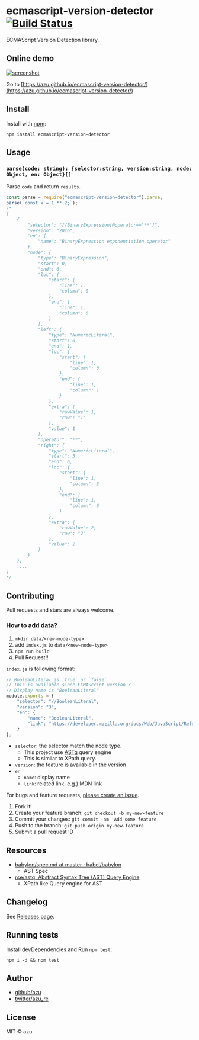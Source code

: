 # ecmascript-version-detector [![Build Status](https://travis-ci.org/azu/ecmascript-version-detector.svg?branch=master)](https://travis-ci.org/azu/ecmascript-version-detector)

ECMAScript Version Detection library.

## Online demo

[![screenshot](https://monosnap.com/file/4CdkSilOA0ueFNQT5ovbBzzZkwOLiU.png)](https://azu.github.io/ecmascript-version-detector/)

Go to [https://azu.github.io/ecmascript-version-detector/](https://azu.github.io/ecmascript-version-detector/)

## Install

Install with [npm](https://www.npmjs.com/):

    npm install ecmascript-version-detector

## Usage

### `parse(code: string): {selector:string, version:string, node: Object, en: Object}[]`

Parse `code` and return `results`.

```js
const parse = require("ecmascript-version-detector").parse;
parse(`const x = 1 ** 2;`);
/*
[
    {
        "selector": "//BinaryExpression[@operator=='**']",
        "version": "2016",
        "en": {
            "name": "BinaryExpression exponentiation operator"
        },
        "node": {
            "type": "BinaryExpression",
            "start": 0,
            "end": 6,
            "loc": {
                "start": {
                    "line": 1,
                    "column": 0
                },
                "end": {
                    "line": 1,
                    "column": 6
                }
            },
            "left": {
                "type": "NumericLiteral",
                "start": 0,
                "end": 1,
                "loc": {
                    "start": {
                        "line": 1,
                        "column": 0
                    },
                    "end": {
                        "line": 1,
                        "column": 1
                    }
                },
                "extra": {
                    "rawValue": 1,
                    "raw": "1"
                },
                "value": 1
            },
            "operator": "**",
            "right": {
                "type": "NumericLiteral",
                "start": 5,
                "end": 6,
                "loc": {
                    "start": {
                        "line": 1,
                        "column": 5
                    },
                    "end": {
                        "line": 1,
                        "column": 6
                    }
                },
                "extra": {
                    "rawValue": 2,
                    "raw": "2"
                },
                "value": 2
            }
        }
    },
    ....
]
*/
```


## Contributing

Pull requests and stars are always welcome.

### How to add [data](data/)?

1. `mkdir data/<new-node-type>`
2. add `index.js` to `data/<new-node-type>`
3. `npm run build`
4. Pull Request!!

`index.js` is following format:

```js
// BooleanLiteral is `true` or `false`
// This is available since ECMAScript version 3
// Display name is "BooleanLiteral"
module.exports = {
    "selector": "//BooleanLiteral",
    "version": "3",
    "en": {
        "name": "BooleanLiteral",
        "link": "https://developer.mozilla.org/docs/Web/JavaScript/Reference/Global_Objects/Boolean"
    }
};
```

- `selector`: the selector match the node type.
    - This project use [ASTq](https://github.com/rse/astq "ASTq") query engine
    - This is similar to XPath query.
- `version`: the feature is available in the version
- `en`
    - `name`: display name
    - `link`: related link. e.g.) MDN link

For bugs and feature requests, [please create an issue](https://github.com/azu/ecmascript-version-detector/issues).

1. Fork it!
2. Create your feature branch: `git checkout -b my-new-feature`
3. Commit your changes: `git commit -am 'Add some feature'`
4. Push to the branch: `git push origin my-new-feature`
5. Submit a pull request :D


## Resources

- [babylon/spec.md at master · babel/babylon](https://github.com/babel/babylon/blob/master/ast/spec.md)
    - AST Spec
- [rse/astq: Abstract Syntax Tree (AST) Query Engine](https://github.com/rse/astq)
    - XPath like Query engine for AST

## Changelog

See [Releases page](https://github.com/azu/ecmascript-version-detector/releases).

## Running tests

Install devDependencies and Run `npm test`:

    npm i -d && npm test

## Author

- [github/azu](https://github.com/azu)
- [twitter/azu_re](https://twitter.com/azu_re)

## License

MIT © azu
